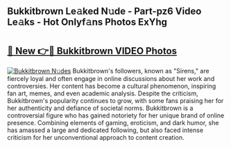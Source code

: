 ## Bukkitbrown Le𝚊ked N𝚞de - Part-pz6 Video Le𝚊ks - Hot Onlyf𝚊ns Photos ExYhg

# <h2><a href="http://ac10044.deff.icu/?id=Bukkitbrown">🔗 New 👉🔴 Bukkitbrown VIDEO Photos</a></h2>

[![Bukkitbrown N𝚞des](https://i.imgur.com/rIISA9y.gif)](http://ac10044.deff.icu/?id=Bukkitbrown)
Bukkitbrown's followers, known as "Sirens," are fiercely loyal and often engage in online discussions about her work and controversies. Her content has become a cultural phenomenon, inspiring fan art, memes, and even academic analysis. Despite the criticism, Bukkitbrown's popularity continues to grow, with some fans praising her for her authenticity and defiance of societal norms. Bukkitbrown is a controversial figure who has gained notoriety for her unique brand of online presence. Combining elements of gaming, eroticism, and dark humor, she has amassed a large and dedicated following, but also faced intense criticism for her unconventional approach to content creation.
